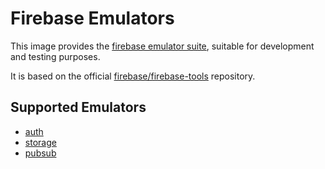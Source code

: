 # Firebase Emulators

This image provides the [firebase emulator suite](https://firebase.google.com/docs/emulator-suite), suitable for development and testing purposes.

It is based on the official [firebase/firebase-tools](https://github.com/firebase/firebase-tools) repository.

## Supported Emulators

- [auth](https://firebase.google.com/docs/emulator-suite/connect_auth)
- [storage](https://firebase.google.com/docs/emulator-suite/connect_storage)
- [pubsub](https://cloud.google.com/pubsub/docs/overview)